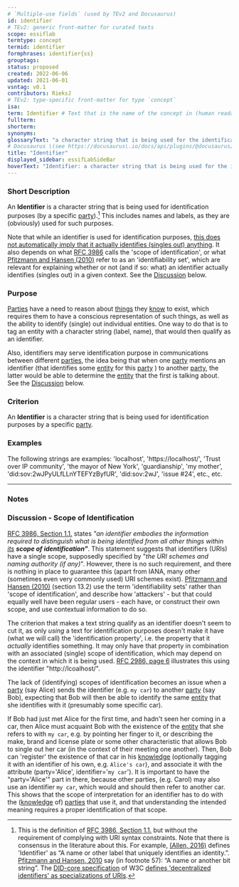 ```yaml
---
# `Multiple-use fields` (used by TEv2 and Docusaurus)
id: identifier
# TEv2: generic front-matter for curated texts
scope: essiflab
termtype: concept
termid: identifier
formphrases: identifier{ss}
grouptags:
status: proposed
created: 2022-06-06
updated: 2021-06-01
vsntag: v0.1
contributors: RieksJ
# TEv2: type-specific front-matter for type `concept`
isa:
term: Identifier # Text that is the name of the concept in (human readable) texts.
fullterm:
shorterm:
synonyms:
glossaryText: "a character string that is being used for the identification of some [entity](@) (yet may refer to 0, 1, or more [entities](@), depending on the context within which it is being used)."
# Docusaurus \(see https://docusaurus\.io/docs/api/plugins/@docusaurus/plugin-content-docs#markdown-front-matter\):
title: "Identifier"
displayed_sidebar: essifLabSideBar
hoverText: "Identifier: a character string that is being used for the identification of some Entity (yet may refer to 0, 1, or more Entities, depending on the context within which it is being used)."
---
```


### Short Description
An **Identifier** is a character string that is being used for identification purposes (by a specific [party](@)).[^1] This includes names and labels, as they are (obviously) used for such purposes.

Note that while an identifier is used for identification purposes, <u>this does not automatically imply that it actually identifies (singles out) anything</u>. It also depends on what [RFC 3986](https://tools.ietf.org/html/rfc3986) calls the 'scope of identification', or what [Pfitzmann and Hansen (2010)](https://dud.inf.tu-dresden.de/literatur/Anon_Terminology_v0.34.pdf) refer to as an 'identifiability set', which are relevant for explaining whether or not (and if so: what) an identifier actually identifies (singles out) in a given context. See the [Discussion](./identifier#discussion---scope-of-identification) below.

### Purpose
[Parties](@) have a need to reason about [things](@) they [know](@) to exist, which requires them to have a conscious representation of such things, as well as the ability to identify (single) out individual entities. One way to do that is to tag an entity with a character string (label, name), that would then qualify as an identifier.

Also, identifiers may serve identification purpose in communications between different [parties](@), the idea being that when one [party](@) mentions an identifier (that identifies some [entity](@) for this [party](@) ) to another [party](@), the latter would be able to determine the [entity](@) that the first is talking about. See the [Discussion](./identifier#discussion---scope-of-identification) below.

### Criterion
An **Identifier** is a character string that is being used for identification purposes by a specific [party](@).

### Examples
The following strings are examples: 'localhost', 'https://localhost/', 'Trust over IP community', 'the mayor of New York', 'guardianship', 'my mother', 'did:sov:2wJPyULfLLnYTEFYzByfUR', 'did:sov:2wJ', 'issue #24', etc., etc.

-----
### Notes
[^1]: This is the definition of [RFC 3986, Section 1.1.](https://tools.ietf.org/html/rfc3986#section-1.1) but without the requirement of complying with URI syntax constraints. Note that there is consensus in the literature about this. For example, [(Allen, 2016)](http://www.lifewithalacrity.com/2016/04/the-path-to-self-soverereign-identity.html) defines 'Identifier' as “A name or other label that uniquely identifies an identity.”. [Pfitzmann and Hansen, 2010](https://dud.inf.tu-dresden.de/literatur/Anon_Terminology_v0.34.pdf) say (in footnote 57): “A name or another bit string”. The [DID-core specification](https://www.w3.org/TR/did-core/) of W3C [defines 'decentralized identifiers' as specializations of URIs](https://www.w3.org/TR/did-core/#dfn-decentralized-identifiers).

### Discussion - Scope of Identification
[RFC 3986, Section 1.1.](https://tools.ietf.org/html/rfc3986#section-1.1) states _"an identifier embodies the information required to distinguish what is being identified from all other things within <u>its</u> **scope of identification"**_. This statement suggests that identifiers (URIs) have a single scope, supposedly specified by "_the URI schemes and naming authority (if any)_". However, there is no such requirement, and there is nothing in place to guarantee this (apart from IANA, many other (sometimes even very commonly used) URI schemes exist). [Pfitzmann and Hansen (2010)](https://dud.inf.tu-dresden.de/literatur/Anon_Terminology_v0.34.pdf) (section 13.2) use the term 'identifiability sets' rather than 'scope of identification', and describe how 'attackers' - but that could equally well have been regular users - each have, or construct their own scope, and use contextual information to do so.

The criterion that makes a text string qualify as an identifier doesn't seem to cut it, as only _using_ a text for identification purposes doesn't make it have (what we will call) the 'identification property', i.e. the property that it _actually_ identifies something. It may only have that property in combination with an associated (single) scope of identification, which may depend on the context in which it is being used. [RFC 2986, page 6](https://tools.ietf.org/html/rfc3986#page-6) illustrates this using the identifier "http://lcoalhost/".

The lack of (identifying) scopes of identification becomes an issue when a [party](@) (say Alice) sends the identifier (e.g. `my car`) to another [party](@) (say Bob), expecting that Bob will then be able to identify the same [entity](@) that she identifies with it (presumably some specific car).

If Bob had just met Alice for the first time, and hadn't seen her coming in a car, then Alice must acquaint Bob with the existence of the [entity](@) that she refers to with `my car`, e.g. by pointing her finger to it, or describing the make, brand and license plate or some other characteristic that allows Bob to single out her car (in the context of their meeting one another). Then, Bob can 'register' the existence of that car in his [knowledge](@) (optionally tagging it with an identifier of his own, e.g. `Alice's car`), and associate it with the attribute (party='Alice', identifier='`my car`'). It is important to have the "party='Alice'" part in there, because other parties, (e.g. Carol) may also use an identifier `my car`, which would and should then refer to another car. This shows that the scope of interpretation for an identifier has to do with the ([knowledge](@) of) [parties](@) that use it, and that understanding the intended meaning requires a proper identification of that scope.
